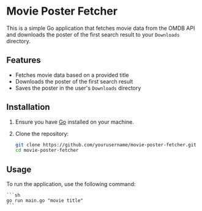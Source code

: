 # Movie Poster Fetcher

This is a simple Go application that fetches movie data from the OMDB API and downloads the poster of the first search result to your `Downloads` directory.

## Features

- Fetches movie data based on a provided title
- Downloads the poster of the first search result
- Saves the poster in the user's `Downloads` directory

## Installation

1. Ensure you have [Go](https://golang.org/dl/) installed on your machine.
2. Clone the repository:

    ```sh
    git clone https://github.com/yourusername/movie-poster-fetcher.git
    cd movie-poster-fetcher
    ```

## Usage

To run the application, use the following command:

    ```sh
    go run main.go "movie title"
    ```
